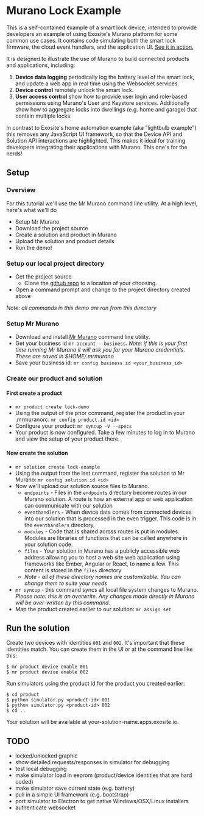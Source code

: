 # Murano Lock Example

This is a self-contained example of a smart lock device, intended to provide developers an example of using Exosite's Murano platform for some common use cases. It contains code simulating both the smart lock firmware, the cloud event handlers, and the application UI. [See it in action.](https://github.com/exosite/lock-example/blob/master/images/smart-lock.gif)

It is designed to illustrate the use of Murano to build connected products and applications, including:

1. **Device data logging** periodically log the battery level of the smart lock, and update a web app in real time using the Websocket services.
2. **Device control** remotely unlock the smart lock.
3. **User access control** show how to provide user login and role-based permissions using Murano's User and Keystore services. Additionally show how to aggregate locks into dwellings (e.g. home and garage) that contain multiple locks.

In contrast to Exosite's home automation example (aka "lightbulb example") this removes any JavaScript UI framework, so that the Device API and Solution API interactions are highlighted. This makes it ideal for training developers integrating their applications with Murano. This one's for the nerds!

## Setup

### Overview
For this tutorial we'll use the Mr Murano command line utility. At a high level, here's what we'll do

* Setup Mr Murano
* Download the project source
* Create a solution and product in Murano
* Upload the solution and product details
* Run the demo!

### Setup our local project directory
* Get the project source 
  * Clone the [github repo](https://github.com/exosite/lock-example) to a location of your choosing.
* Open a command prompt and change to the project directory created above

*Note: all commands in this demo are run from this directory*

### Setup Mr Murano
* Download and install [Mr Murano](https://github.com/tadpol/MrMurano) command line utility.
* Get your business id `mr account --business`. *Note: if this is your first time running Mr Murano it will ask you for your Murano credentials. These are saved in $HOME/.mrmurano*
* Save your business id: `mr config business.id <your_business_id>`

### Create our product and solution
#### First create a product
* `mr product create lock-demo`
* Using the output of the prior command, register the product in your .mrmuranorc: `mr config product.id <id>`
* Configure your product: `mr syncup -V --specs`
* Your product is now configured. Take a few minutes to log in to Murano and view the setup of your product there.

#### Now create the solution
* `mr solution create lock-example`
* Using the output from the last command, register the solution to Mr Murano: `mr config solution.id <id>`
* Now we'll upload our solution source files to Murano.
	* `endpoints` - Files in the `endpoints` directory become routes in our Murano solution. A route is how an external app or web application can communicate with our solution
	* `eventhandlers` - When device data comes from connected devices into our solution that is processed in the even trigger. This code is in the `eventhandlers` directory.
	* `modules` - Code that is shared across routes is put in modules. Modules are libraries of functions that can be called anywhere in your solution code.
	* `files` - Your solution in Murano has a publicly accessible web address allowing you to host a web site web application using frameworks like Ember, Angular or React, to name a few. This content is stored in the `files` directory
	* *Note - all of these directory names are customizable. You can change them to suite your needs*
* `mr syncup` - this command syncs all local file system changes to Murano. *Please note: this is an overwrite. Any changes made directly in Murano will be over-written by this command*.
* Map the product created earlier to our solution: `mr assign set`



## Run the solution
Create two devices with identities `001` and `002`. It's important that these identities match. You can create them in the UI or at the command line like this:

```
$ mr product device enable 001
$ mr product device enable 002
```

Run simulators using the product id for the product you created earlier:
```
$ cd product
$ python simulator.py <product-id> 001
$ python simulator.py <product-id> 002
$ cd ..
```

Your solution will be available at your-solution-name.apps.exosite.io.


## TODO

- locked/unlocked graphic
- show detailed requests/responses in simulator for debugging
- test local debugging
- make simulator load in eeprom (product/device identities that are hard coded)
- make simulator save current state (e.g. battery)
- pull in a simple UI framework (e.g. bootstrap)
- port simulator to Electron to get native Windows/OSX/Linux installers
- authenticate websocket
